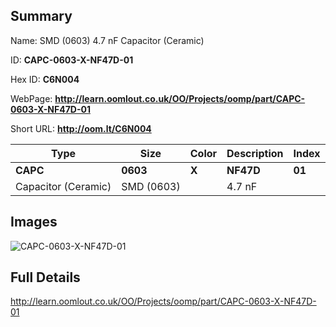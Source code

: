 

## Summary
 
Name: SMD (0603) 4.7 nF Capacitor (Ceramic)

ID: __CAPC-0603-X-NF47D-01__

Hex ID: __C6N004__

WebPage: __http://learn.oomlout.co.uk/OO/Projects/oomp/part/CAPC-0603-X-NF47D-01__

Short URL: __http://oom.lt/C6N004__


| Type   | Size   | Color   | Description   | Index   |    
| ----- | ------   | ------   | -----   | ----   |    
| __CAPC__   					| __0603__   					| __X__    						| __NF47D__    					| __01__ |    
| Capacitor (Ceramic)		| SMD (0603)	| 		| 4.7 nF	| 	|

## Images
![CAPC-0603-X-NF47D-01](http://oomlout.com/oomp-gen/parts/CAPC-0603-X-NF47D-01/CAPC-0603-X-NF47D-01_420.jpg)

## Full Details

 http://learn.oomlout.co.uk/OO/Projects/oomp/part/CAPC-0603-X-NF47D-01

